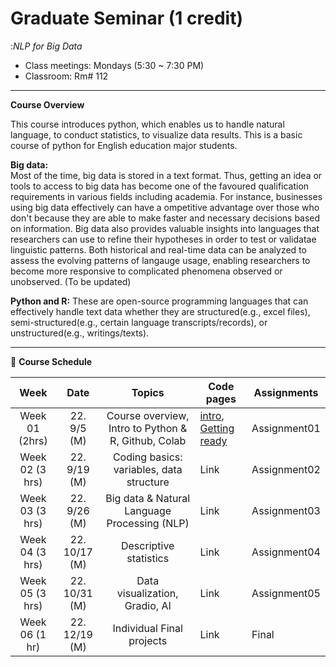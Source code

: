# Graduate Seminar (1 credit)
:_NLP for Big Data_

* Class meetings: Mondays (5:30 ~ 7:30 PM)
* Classroom: Rm# 112

---
**Course Overview**  

This course introduces python, which enables us to handle natural language, to conduct statistics, to visualize data results. This is a basic course of python for English education major students.

**Big data:**  
Most of the time, big data is stored in a text format. Thus, getting an idea or tools to access to big data has become one of the favoured qualification requirements in various fields including academia. For instance, businesses using big data effectively can have a ompetitive advantage over those who don't because they are able to make faster and necessary decisions based on information. Big data also provides valuable insights into languages that researchers can use to refine their hypotheses in order to test or validatae linguistic patterns. Both historical and real-time data can be analyzed to assess the evolving patterns of langauge usage, enabling researchers to become more responsive to complicated phenomena observed or unobserved. (To be updated)

**Python and R:**
These are open-source programming languages that can effectively handle text data whether they are structured(e.g., excel files), semi-structured(e.g., certain language transcripts/records), or unstructured(e.g., writings/texts).

---

📅 **Course Schedule**  


| Week | Date |Topics | Code pages | Assignments | 
|:---:|:---:|:---:|---|---|
| Week 01 (2hrs) | 22. 9/5 (M)| Course overview, Intro to Python & R, Github, Colab | [intro](/intro.md), [Getting ready](Gettingready.ipynb) | Assignment01 |  
| Week 02 (3 hrs)| 22. 9/19 (M)| Coding basics: variables, data structure | Link | Assignment02 |
| Week 03 (3 hrs)| 22. 9/26 (M)| Big data & Natural Language Processing (NLP) | Link | Assignment03 |
| Week 04 (3 hrs)| 22. 10/17 (M)| Descriptive statistics | Link | Assignment04 |
| Week 05 (3 hrs)| 22. 10/31 (M)| Data visualization, Gradio, AI | Link | Assignment05 |
| Week 06 (1 hr)| 22. 12/19 (M) | Individual Final projects | Link | Final |

